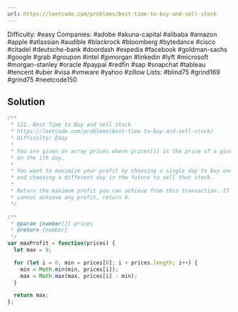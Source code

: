 ```yaml
---
url: https://leetcode.com/problems/best-time-to-buy-and-sell-stock
---
```


Difficulty: #easy
Companies: #adobe #akuna-capital #alibaba #amazon #apple #atlassian #audible #blackrock #bloomberg #bytedance #cisco #citadel #deutsche-bank #doordash #expedia #facebook #goldman-sachs #google #grab #groupon #intel #jpmorgan #linkedin #lyft #microsoft #morgan-stanley #oracle #paypal #redfin #sap #snapchat #tableau #tencent #uber #visa #vmware #yahoo #zillow
Lists: #blind75 #grind169 #grind75 #neetcode150

## Solution

```javascript
/**
 * 121. Best Time to Buy and Sell Stock
 * https://leetcode.com/problems/best-time-to-buy-and-sell-stock/
 * Difficulty: Easy
 *
 * You are given an array prices where prices[i] is the price of a given stock
 * on the ith day.
 *
 * You want to maximize your profit by choosing a single day to buy one stock
 * and choosing a different day in the future to sell that stock.
 *
 * Return the maximum profit you can achieve from this transaction. If you
 * cannot achieve any profit, return 0.
 */

/**
 * @param {number[]} prices
 * @return {number}
 */
var maxProfit = function(prices) {
  let max = 0;

  for (let i = 0, min = prices[0]; i < prices.length; i++) {
    min = Math.min(min, prices[i]);
    max = Math.max(max, prices[i] - min);
  }

  return max;
};

```
